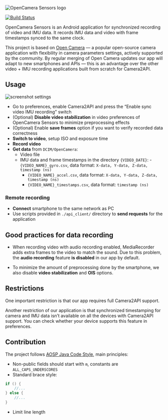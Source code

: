 ![OpenCamera Sensors logo](https://imgur.com/NnS1NW5.png)

[![Build Status](https://travis-ci.org/MobileRoboticsSkoltech/OpenCamera-Sensors.svg?branch=master)](https://travis-ci.org/MobileRoboticsSkoltech/OpenCamera-Sensors)

OpenCamera Sensors is an Android application for synchronized recording of video and IMU data. It records IMU data and video with frame timestamps synced to the same clock.


This project is based on [Open Camera](https://opencamera.org.uk/)  —  a popular open-source camera application with flexibility in camera parameters settings, actively supported by the community. By regular merging of Open Camera updates our app will adapt to new smartphones and APIs — this is an advantage over the other video + IMU recording applications built from scratch for Camera2API.

## Usage

![screenshot settings](https://imgur.com/BytzCvA.png)

- Go to preferences, enable Camera2API and press the “Enable sync video IMU recording” switch
- (Optional) **Disable video stabilization** in video preferences of OpenCamera Sensors to minimize preprocessing effects
- (Optional) Enable **save frames** option if you want to verify recorded data correctness
- **Switch to video**, setup ISO and exposure time
- **Record video**
- **Get data** from ```DCIM/OpenCamera```:
    - Video file
    - IMU data and frame timestamps in the directory ```{VIDEO_DATE}```:
        -```{VIDEO_NAME}_gyro.csv```, data format: ```X-data, Y-data, Z-data, timestamp (ns)```
        - ```{VIDEO_NAME}_accel.csv```, data format: ```X-data, Y-data, Z-data, timestamp (ns)```
        - ```{VIDEO_NAME}_timestamps.csv```, data format: ```timestamp (ns)``` 

### Remote recording

- **Connect** smartphone to the same network as PC
- Use scripts provided in ```./api_client/``` directory to **send requests** for the application

## Good practices for data recording

- When recording video with audio recording enabled, MediaRecorder adds extra frames to the video to match the sound.
Due to this problem, the **audio recording** feature **is disabled** in our app by default.

- To minimize the amount of preprocessing done by the smartphone, we also disable **video stabilization** and **OIS** options.

## Restrictions

One important restriction is that our app requires full Camera2API support.

Another restriction of our application is that synchronized timestamping for camera and IMU data isn’t available on all the devices with Camera2API support.
You can check whether your device supports this feature in preferences.

## Contribution

The project follows [AOSP Java Code Style](https://source.android.com/setup/contribute/code-style), main principles:

- Non-public fields should start with ```m```, constants are ```ALL_CAPS_UNDERSCORES``` 
- Standard brace style:
```java
if () {
    //...
} else {
    //...
}
```
- Limit line length
